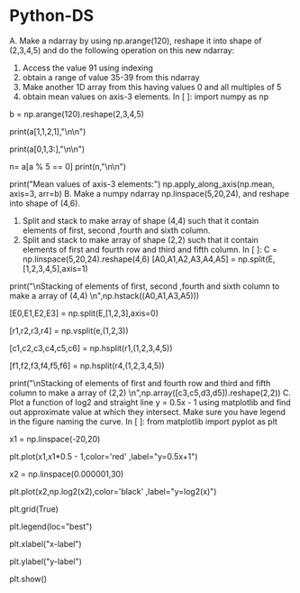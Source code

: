 # Python-DS

A. Make a ndarray by using np.arange(120), reshape it into shape of (2,3,4,5) and do the following operation on this new ndarray:
1. Access the value 91 using indexing
2. obtain a range of value 35-39 from this ndarray
3. Make another 1D array from this having values 0 and all multiples of 5
4. obtain mean values on axis-3 elements.
In [ ]:
import numpy as np

b = np.arange(120).reshape(2,3,4,5)

print(a[1,1,2,1],"\n\n")

print(a[0,1,3:],"\n\n")

n= a[a % 5 == 0]
print(n,"\n\n")

print("Mean values of axis-3 elements:")
np.apply_along_axis(np.mean, axis=3, arr=b)
B. Make a numpy ndarray np.linspace(5,20,24), and reshape into shape of (4,6).
1. Split and stack to make array of shape (4,4) such that it contain elements of first, second ,fourth and sixth column.
2. Split and stack to make array of shape (2,2) such that it contain elements of first and fourth row and third and fifth column.
In [ ]:
C = np.linspace(5,20,24).reshape(4,6)
[A0,A1,A2,A3,A4,A5] = np.split(E,[1,2,3,4,5],axis=1)

print("\nStacking of elements of first, second ,fourth and sixth column  to make a array of (4,4) \n",np.hstack((A0,A1,A3,A5)))

[E0,E1,E2,E3] = np.split(E,[1,2,3],axis=0)

[r1,r2,r3,r4] = np.vsplit(e,(1,2,3))

[c1,c2,c3,c4,c5,c6] = np.hsplit(r1,(1,2,3,4,5))

[f1,f2,f3,f4,f5,f6] = np.hsplit(r4,(1,2,3,4,5))

print("\nStacking of elements of first and fourth row and third and fifth column to make a array of (2,2) \n",np.array([c3,c5,d3,d5]).reshape(2,2))
C. Plot a function of log2 and straight line y = 0.5x - 1 using matplotlib and find out approximate value at which they intersect. Make sure you have legend in the figure naming the curve.
In [ ]:
from matplotlib import pyplot as plt

x1 = np.linspace(-20,20)

plt.plot(x1,x1*0.5 - 1,color='red' ,label="y=0.5x+1")

x2 = np.linspace(0.000001,30)

plt.plot(x2,np.log2(x2),color='black' ,label="y=log2(x)")

plt.grid(True)

plt.legend(loc="best")

plt.xlabel("x-label") 

plt.ylabel("y-label") 

plt.show()
